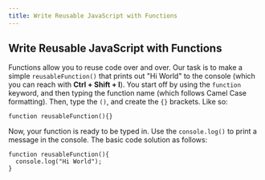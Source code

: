 ```yaml
---
title: Write Reusable JavaScript with Functions
---
```

## Write Reusable JavaScript with Functions

<!-- The article goes here, in GitHub-flavored Markdown. Feel free to add YouTube videos, images, and CodePen/JSBin embeds  -->
Functions allow you to reuse code over and over. Our task is to make a simple `reusableFunction()` that prints out "Hi World" to the console (which you can reach with **Ctrl + Shift + I**). You start off by using the `function` keyword, and then typing the function name (which follows Camel Case formatting). Then, type the `()`, and create the `{}` brackets. Like so:

    function reusableFunction(){}

Now, your function is ready to be typed in. Use the `console.log()` to print a message in the console. The basic code solution as follows:

    function reusableFunction(){
      console.log("Hi World");
    }
